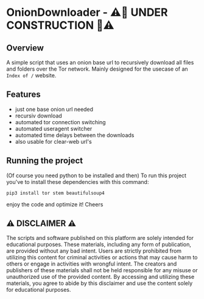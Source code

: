 # OnionDownloader - ⚠️🚧 UNDER CONSTRUCTION 🚧⚠️
## Overview
A simple script that uses an onion base url to recursively download all files and folders over the Tor network. Mainly designed for the usecase of an ```Index of /``` website.

## Features
- just one base onion url needed
- recursiv download
- automated tor connection switching
- automated useragent switcher
- automated time delays between the downloads
- also usable for clear-web url's

## Running the project
(Of course you need python to be installed and then) To run this project you've to install these dependencies with this command:
```
pip3 install tor stem beautifulsoup4
```
enjoy the code and optimize it!
Cheers

## ⚠️ DISCLAIMER ⚠️

The scripts and software published on this platform are solely intended for educational purposes. These materials, including any form of publication, are provided without any bad intent. Users are strictly prohibited from utilizing this content for criminal activities or actions that may cause harm to others or engage in activities with wrongful intent. The creators and publishers of these materials shall not be held responsible for any misuse or unauthorized use of the provided content. By accessing and utilizing these materials, you agree to abide by this disclaimer and use the content solely for educational purposes.

